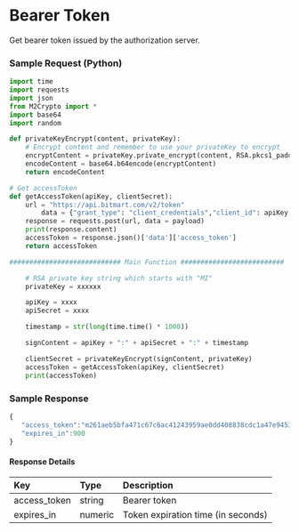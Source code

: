 # Bearer Token

Get bearer token issued by the authorization server.

### Sample Request \(Python\)

```py
import time
import requests
import json
from M2Crypto import *
import base64
import random

def privateKeyEncrypt(content, privateKey):
	# Encrypt content and remember to use your privateKey to encrypt
	encryptContent = privateKey.private_encrypt(content, RSA.pkcs1_padding)
	encodeContent = base64.b64encode(encryptContent)
	return encodeContent

# Get accessToken
def getAccessToken(apiKey, clientSecret):
	url = "https://api.bitmart.com/v2/token"
        data = {"grant_type": "client_credentials","client_id": apiKey, "client_secret": clientSecret}
	response = requests.post(url, data = payload)
	print(response.content)
	accessToken = response.json()['data']['access_token']
	return accessToken

############################ Main Function ##########################

    # RSA private key string which starts with "MI"
    privateKey = xxxxxx

    apiKey = xxxx
    apiSecret = xxxx

    timestamp = str(long(time.time() * 1000))

    signContent = apiKey + ":" + apiSecret + ":" + timestamp

    clientSecret = privateKeyEncrypt(signContent, privateKey)
    accessToken = getAccessToken(apiKey, clientSecret)
    print(accessToken)

```


### Sample Response
```js
{
   "access_token":"m261aeb5bfa471c67c6ac41243959ae0dd408838cdc1a47e945305dd558e2fa78",
   "expires_in":900
}
```

#### Response Details

| Key | Type | Description |
| :--- | :--- | :--- |
| access_token | string | Bearer token |
| expires_in | numeric | Token expiration time (in seconds) |






